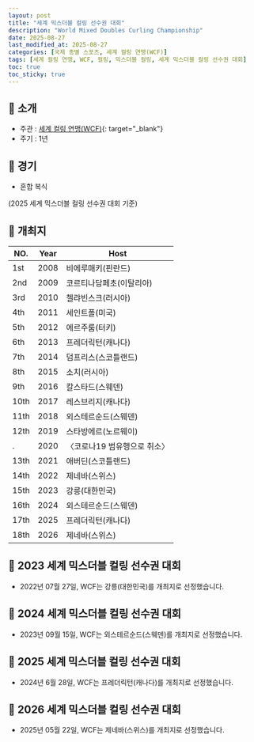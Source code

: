 ```yaml
---
layout: post
title: "세계 믹스더블 컬링 선수권 대회"
description: "World Mixed Doubles Curling Championship"
date: 2025-08-27
last_modified_at: 2025-08-27
categories: [국제 종별 스포츠, 세계 컬링 연맹(WCF)]
tags: [세계 컬링 연맹, WCF, 컬링, 믹스더블 컬링, 세계 믹스더블 컬링 선수권 대회]
toc: true
toc_sticky: true
---
```

## 📜 소개
* 주관 : [세계 컬링 연맹(WCF)](https://worldcurling.org/){: target="_blank"}
* 주기 : 1년

## 📜 경기
* 혼합 복식

(2025 세계 믹스더블 컬링 선수권 대회 기준)

## 📜 개최지

<html>
    <head>
        <meta charset="UTF-8">
    </head>
    <body>
        <table>
            <thead>
                <tr class="header-row">
                    <th class="col-no">NO.</th>
                    <th class="col-year">Year</th>
                    <th class="col-host">Host</th>
                </tr>
            </thead>
            <tbody>
                <tr>
                    <td>1st</td>
                    <td>2008</td>
                    <td>비에루매키(핀란드)</td>
                </tr>
                <tr>
                    <td>2nd</td>
                    <td>2009</td>
                    <td>코르티나담페초(이탈리아)</td>
                </tr>
                <tr>
                    <td>3rd</td>
                    <td>2010</td>
                    <td>첼랴빈스크(러시아)</td>
                </tr>
                <tr>
                    <td>4th</td>
                    <td>2011</td>
                    <td>세인트폴(미국)</td>
                </tr>
                <tr>
                    <td>5th</td>
                    <td>2012</td>
                    <td>에르주룸(터키)</td>
                </tr>
                <tr>
                    <td>6th</td>
                    <td>2013</td>
                    <td>프레더릭턴(캐나다)</td>
                </tr>
                <tr>
                    <td>7th</td>
                    <td>2014</td>
                    <td>덤프리스(스코틀랜드)</td>
                </tr>
                <tr>
                    <td>8th</td>
                    <td>2015</td>
                    <td>소치(러시아)</td>
                </tr>
                <tr>
                    <td>9th</td>
                    <td>2016</td>
                    <td>칼스타드(스웨덴)</td>
                </tr>
                <tr>
                    <td>10th</td>
                    <td>2017</td>
                    <td>레스브리지(캐나다)</td>
                </tr>
                <tr>
                    <td>11th</td>
                    <td>2018</td>
                    <td>외스테르순드(스웨덴)</td>
                </tr>
                <tr>
                    <td>12th</td>
                    <td>2019</td>
                    <td>스타방에르(노르웨이)</td>
                </tr>
                <tr>
                    <td>.</td>
                    <td>2020</td>
                    <td>〈코로나19 범유행으로 취소〉</td>
                </tr>
                <tr>
                    <td>13th</td>
                    <td>2021</td>
                    <td>애버딘(스코틀랜드)</td>
                </tr>
                <tr>
                    <td>14th</td>
                    <td>2022</td>
                    <td>제네바(스위스)</td>
                </tr>
                <tr class="korea-host-bg">
                    <td><span class="korea-host">15th</span></td>
                    <td><span class="korea-host">2023</span></td>
                    <td><span class="korea-host">강릉(대한민국)</span></td>
                </tr>
                <tr>
                    <td>16th</td>
                    <td>2024</td>
                    <td>외스테르순드(스웨덴)</td>
                </tr>
                <tr>
                    <td>17th</td>
                    <td>2025</td>
                    <td>프레더릭턴(캐나다)</td>
                </tr>
                <tr>
                    <td>18th</td>
                    <td>2026</td>
                    <td>제네바(스위스)</td>
                </tr>
            </tbody>
        </table>
    </body>
</html>

## 📜 2023 세계 믹스더블 컬링 선수권 대회
* 2022년 07월 27일, WCF는 <span class="korea-host">강릉(대한민국)</span>를 개최지로 선정했습니다.

## 📜 2024 세계 믹스더블 컬링 선수권 대회
* 2023년 09월 15일, WCF는 <span class="foreign-host">외스테르순드(스웨덴)</span>를 개최지로 선정했습니다.

## 📜 2025 세계 믹스더블 컬링 선수권 대회
* 2024년 6월 28일, WCF는 <span class="foreign-host">프레더릭턴(캐나다)</span>를 개최지로 선정했습니다.

## 📜 2026 세계 믹스더블 컬링 선수권 대회
* 2025년 05월 22일, WCF는 <span class="foreign-host">제네바(스위스)</span>를 개최지로 선정했습니다.
